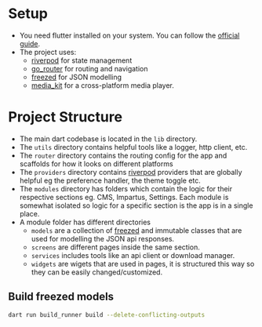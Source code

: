 # Setup

- You need flutter installed on your system. You can follow the [official guide](https://docs.flutter.dev/get-started/install).
- The project uses:
    - [riverpod](https://pub.dev/packages/flutter_riverpod) for state management
    - [go_router](https://pub.dev/packages/go_router) for routing and navigation
    - [freezed](https://pub.dev/packages/freezed) for JSON modelling
    - [media_kit](https://pub.dev/packages/media_kit) for a cross-platform media player.

# Project Structure

- The main dart codebase is located in the `lib` directory.
- The `utils` directory contains helpful tools like a logger, http client, etc.
- The `router` directory contains the routing config for the app and scaffolds for how it looks on different platforms
- The `providers` directory contains [riverpod](https://pub.dev/packages/flutter_riverpod) providers that are globally helpful eg the preference handler, the theme toggle etc.
- The `modules` directory has folders which contain the logic for their respective sections eg. CMS, Impartus, Settings. Each module is somewhat isolated so logic for a specific section is the app is in a single place.
- A module folder has different directories
    - `models` are a collection of [freezed](https://pub.dev/packages/freezed) and immutable classes that are used for modelling the JSON api responses.
    - `screens` are different pages inside the same section.
    - `services` includes tools like an api client or download manager.
    - `widgets` are wigets that are used in pages, it is structured this way so they can be easily changed/customized.

## Build freezed models

```sh
dart run build_runner build --delete-conflicting-outputs
```